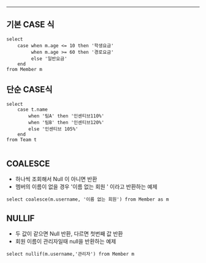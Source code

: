 
-- --

## 기본 CASE 식

```JQPL
select 
	case when m.age <= 10 then '학생요금'
		 when m.age >= 60 then '경로요금'
	     else '일반요금'
	end
from Member m
```

## 단순 CASE식

```JPQL
select 
	case t.name
		when '팀A' then '인센티브110%'
		when '팀B' then '인센티브120%'
		else '인센티브 105%'
	end
from Team t
		
```

## COALESCE

- 하나씩 조회해서 Null 이 아니면 반환
- 멤버의 이름이 없을 경우 '이름 없는 회원 ' 이라고 반환하는 예제
```JPQL
select coalesce(m.username, '이름 없는 회원') from Member as m
```


## NULLIF 

- 두 값이 같으면 Null 반환, 다르면 첫번째 값 반환
- 회원 이름이 관리자일때 null을 반환하는 예제

```JPQL
select nullif(m.username,'관리자') from Member m
```
